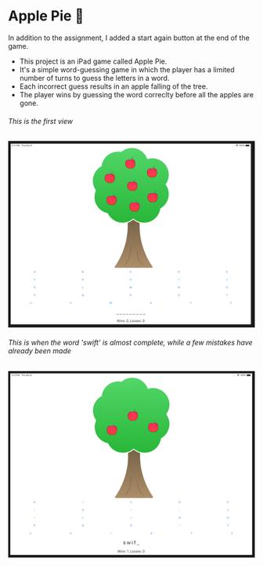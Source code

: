 # Apple Pie :apple:

In addition to the assignment, I added a start again button at the end of the game.

* This project is an iPad game called Apple Pie.
* It's a simple word-guessing game in which the player has a limited number of turns to guess the letters in a word.
* Each incorrect guess results in an apple falling of the tree.
* The player wins by guessing the word correclty before all the apples are gone.

###### This is the first view
![1](doc/1.png)

###### This is when the word 'swift' is almost complete, while a few mistakes have already been made
![1](doc/2.png)

